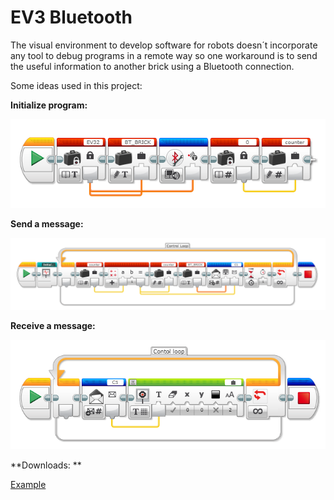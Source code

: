 # EV3 Bluetooth

The visual environment to develop software for robots doesn´t incorporate any tool to debug programs in a remote way so one workaround is to send the useful information to another brick using a Bluetooth connection.

Some ideas used in this project:

**Initialize program:**

![BT_1.1_initializeBT](./images/BT_1.1_initializeBT.png)

**Send a message:**

![BT_1.2_SendMessage](./images/BT_1.2_SendMessage.png)

**Receive a message:**

![BT_2_ReadMessage](./images/BT_2_ReadMessage.png)

**Downloads: **

[Example](../examples/btUtils.ev3)